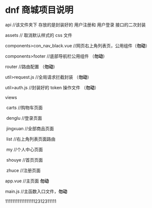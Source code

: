 # dnf 商城项目说明

api //该文件夹下 存放的是封装好的 用户注册和 用户登录 接口的二次封装

assets // 取消默认样式的 css 文件

components>con_nav_black.vue //网页右上角列表页，公用组件（**勿动**）

components>footer //底部导航栏公用组件 （**勿动**）

router //路由配置 （**勿动**）

util>request.js //全局请求拦截封装 （**勿动**）

util>auth.js //封装好的 token 操作文件 （**勿动**）

views

​ carts //购物车页面

​ denglu //登录页面

​ jingxuan //全部商品页面

​ list //右上角列表页面路由

​ my //个人中心页面

​ shouye //首页页面

​ zhuce //注册页面

app.vue //主页面 **勿动**

main.js //主函数入口文件，**勿动**

111111111111111112312311111

